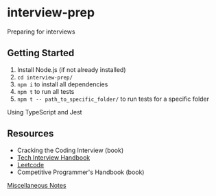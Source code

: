 # interview-prep

Preparing for interviews

## Getting Started

1.  Install Node.js (if not already installed)
2.  `cd interview-prep/`
3.  `npm i` to install all dependencies
4.  `npm t` to run all tests
5.  `npm t -- path_to_specific_folder/` to run tests for a specific folder

Using TypeScript and Jest

## Resources

- Cracking the Coding Interview (book)
- [Tech Interview Handbook](https://github.com/yangshun/tech-interview-handbook)
- [Leetcode](https://leetcode.com)
- Competitive Programmer's Handbook (book)

[Miscellaneous Notes](./notes.md)
